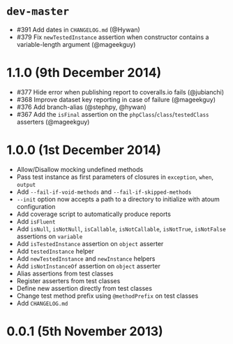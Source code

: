 # `dev-master`

* #391 Add dates in `CHANGELOG.md` (@Hywan)
* #379 Fix `newTestedInstance` assertion when constructor contains a variable-length argument (@mageekguy)

# 1.1.0 (9th December 2014)

* #377 Hide error when publishing report to coveralls.io fails (@jubianchi)
* #368 Improve dataset key reporting in case of failure (@mageekguy)
* #376 Add branch-alias (@stephpy, @hywan)
* #367 Add the `isFinal` assertion on the `phpClass`/`class`/`testedClass` asserters (@mageekguy)

# 1.0.0 (1st December 2014)

* Allow/Disallow mocking undefined methods
* Pass test instance as first parameters of closures in `exception`, `when`, `output`
* Add `--fail-if-void-methods` and `--fail-if-skipped-methods`
* `--init` option now accepts a path to a directory to initialize with atoum configuration
* Add coverage script to automatically produce reports
* Add `isFluent`
* Add `isNull`, `isNotNull`, `isCallable`, `isNotCallable`, `isNotTrue`, `isNotFalse` assertions on `variable`
* Add `isTestedInstance` assertion on `object` asserter
* Add `testedInstance` helper
* Add `newTestedInstance` and `newInstance` helpers
* Add `isNotInstanceOf` assertion on `object` asserter
* Alias assertions from test classes
* Register asserters from test classes
* Define new assertion directly from test classes
* Change test method prefix using `@methodPrefix` on test classes
* Add `CHANGELOG.md`

# 0.0.1 (5th November 2013)

